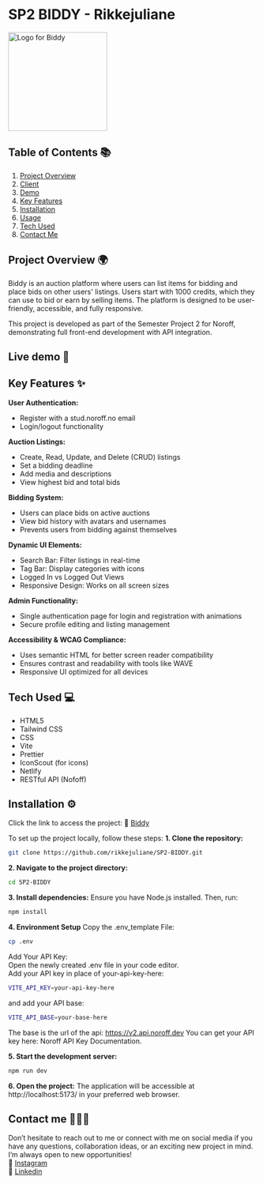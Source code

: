# SP2 BIDDY - Rikkejuliane  
<img src="https://github.com/user-attachments/assets/ce8c56d8-4e2b-49e8-8c0e-43a505886284" alt="Logo for Biddy" width="200px">  


## Table of Contents 📚  
1. [Project Overview](#project-overview-)  
2. [Client](#client-)  
3. [Demo](#demo-)  
4. [Key Features](#key-features-) 
5. [Installation](#installation-) 
6. [Usage](#usage-) 
7. [Tech Used](#tech-used-) 
8. [Contact Me](#contact-me-) 

## Project Overview 🌍   
Biddy is an auction platform where users can list items for bidding and place bids on other users' listings. Users start with 1000 credits, which they can use to bid or earn by selling items. The platform is designed to be user-friendly, accessible, and fully responsive.  

This project is developed as part of the Semester Project 2 for Noroff, demonstrating full front-end development with API integration.  


## Live demo 🎥    


## Key Features ✨    
**User Authentication:**  
* Register with a stud.noroff.no email  
* Login/logout functionality  

**Auction Listings:** 
* Create, Read, Update, and Delete (CRUD) listings  
* Set a bidding deadline
* Add media and descriptions  
* View highest bid and total bids 

**Bidding System:**  
* Users can place bids on active auctions
* View bid history with avatars and usernames
* Prevents users from bidding against themselves

**Dynamic UI Elements:**  
* Search Bar: Filter listings in real-time
* Tag Bar: Display categories with icons
* Logged In vs Logged Out Views
* Responsive Design: Works on all screen sizes

**Admin Functionality:**
* Single authentication page for login and registration with animations
* Secure profile editing and listing management

**Accessibility & WCAG Compliance:**  
* Uses semantic HTML for better screen reader compatibility
* Ensures contrast and readability with tools like WAVE
* Responsive UI optimized for all devices


## Tech Used 💻 
* HTML5
* Tailwind CSS
* CSS
* Vite
* Prettier
* IconScout (for icons)
* Netlify
* RESTful API (Nofoff)


## Installation ⚙️
Click the link to access the project: 🔗 [Biddy](https://biddy-sp2.netlify.app/)

To set up the project locally, follow these steps:
**1. Clone the repository:**
```bash
git clone https://github.com/rikkejuliane/SP2-BIDDY.git
```

**2. Navigate to the project directory:** 
```bash
cd SP2-BIDDY
```

**3. Install dependencies:**
Ensure you have Node.js installed. Then, run:
```bash
npm install
```

**4. Environment Setup**
Copy the .env_template File:
```bash
cp .env
```

Add Your API Key:  
Open the newly created .env file in your code editor.  
Add your API key in place of your-api-key-here:  
```bash
VITE_API_KEY=your-api-key-here
```

and add your API base:
```bash
VITE_API_BASE=your-base-here
```

The base is the url of the api: https://v2.api.noroff.dev
You can get your API key here: Noroff API Key Documentation.  

**5. Start the development server:**
```bash
npm run dev
```

**6. Open the project:**
The application will be accessible at http://localhost:5173/ in your preferred web browser.


## Contact me 🙋🏽‍♀️  
Don’t hesitate to reach out to me or connect with me on social media if you have any questions, collaboration ideas, or an exciting new project in mind. I’m always open to new opportunities!   
🩷 [Instagram](https://www.instagram.com/rikkejuliane/)  
💙 [Linkedin](https://www.linkedin.com/in/rikkejuliane/)  
